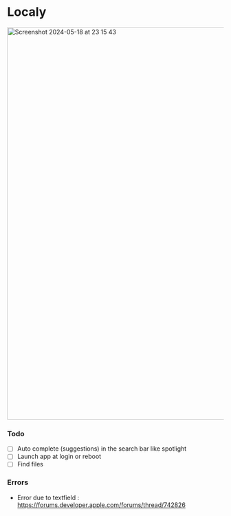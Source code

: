 # Localy

<img width="912" alt="Screenshot 2024-05-18 at 23 15 43" src="https://github.com/dev-err418/localy/assets/59390256/407fa291-2d81-4dc2-9709-80b5b2885562">

### Todo

- [ ] Auto complete (suggestions) in the search bar like spotlight
- [ ] Launch app at login or reboot
- [ ] Find files

### Errors
- Error due to textfield : https://forums.developer.apple.com/forums/thread/742826
